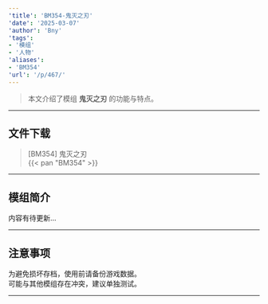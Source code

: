 ```yaml
---
'title': 'BM354-鬼灭之刃'
'date': '2025-03-07'
'author': 'Bny'
'tags':
- '模组'
- '人物'
'aliases':
- 'BM354'
'url': '/p/467/'
---
```


> 本文介绍了模组 **鬼灭之刃** 的功能与特点。

---

## 文件下载

> [BM354] 鬼灭之刃  
{{< pan "BM354" >}}  

---

## 模组简介

>  
内容有待更新...  

---

## 注意事项

>  
为避免损坏存档，使用前请备份游戏数据。  
可能与其他模组存在冲突，建议单独测试。  

---


